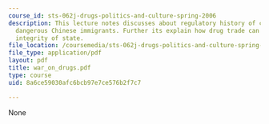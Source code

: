 ```yaml
---
course_id: sts-062j-drugs-politics-and-culture-spring-2006
description: This lecture notes discusses about regulatory history of cocaine, and
  dangerous Chinese immigrants. Further its explain how drug trade can compromise
  integrity of state.
file_location: /coursemedia/sts-062j-drugs-politics-and-culture-spring-2006/8a6ce59030afc6bcb97e7ce576b2f7c7_war_on_drugs.pdf
file_type: application/pdf
layout: pdf
title: war_on_drugs.pdf
type: course
uid: 8a6ce59030afc6bcb97e7ce576b2f7c7

---
```

None